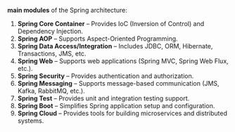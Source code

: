 **main modules** of the Spring architecture:

1. **Spring Core Container** – Provides IoC (Inversion of Control) and Dependency Injection.  
2. **Spring AOP** – Supports Aspect-Oriented Programming.  
3. **Spring Data Access/Integration** – Includes JDBC, ORM, Hibernate, Transactions, JMS, etc.  
4. **Spring Web** – Supports web applications (Spring MVC, Spring Web Flux, etc.).  
5. **Spring Security** – Provides authentication and authorization.  
6. **Spring Messaging** – Supports message-based communication (JMS, Kafka, RabbitMQ, etc.).  
7. **Spring Test** – Provides unit and integration testing support.  
8. **Spring Boot** – Simplifies Spring application setup and configuration.  
9. **Spring Cloud** – Provides tools for building microservices and distributed systems.  
